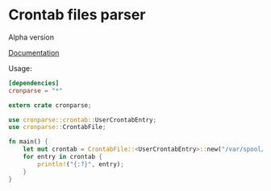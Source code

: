 # Crontab files parser

Alpha version

[Documentation][1]

[1]: http://kstep.me/cronparse.rs/cronparse/index.html

Usage:

```toml
[dependencies]
cronparse = "*"
```

```rust
extern crate cronparse;

use cronparse::crontab::UserCrontabEntry;
use cronparse::CrontabFile;

fn main() {
    let mut crontab = CrontabFile::<UserCrontabEntry>::new("/var/spool/cron/kstep");
    for entry in crontab {
        println!("{:?}", entry);
    }
}
```
